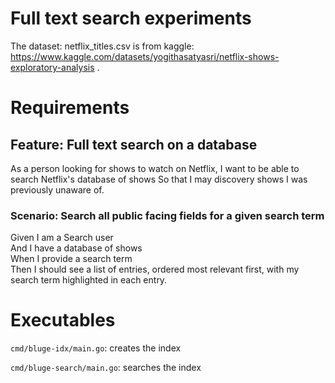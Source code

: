 # Full text search experiments
The dataset: netflix_titles.csv is from kaggle: https://www.kaggle.com/datasets/yogithasatyasri/netflix-shows-exploratory-analysis .

# Requirements

## Feature: Full text search on a database
As a person looking for shows to watch on Netflix,
I want to be able to search Netflix's database of shows
So that I may discovery shows I was previously unaware of.

### Scenario: Search all public facing fields for a given search term
Given I am a Search user  
And I have a database of shows  
When I provide a search term  
Then I should see a list of entries,
ordered most relevant first,
with my search term highlighted in each entry.

# Executables
`cmd/bluge-idx/main.go`: creates the index

`cmd/bluge-search/main.go`: searches the index
